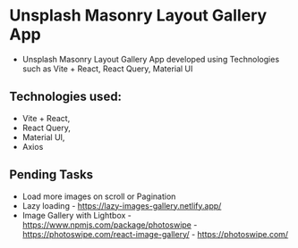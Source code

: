 # Unsplash Masonry Layout Gallery App
- Unsplash Masonry Layout Gallery App developed using Technologies such as Vite + React, React Query, Material UI

## Technologies used:
- Vite + React,
- React Query,
- Material UI,
- Axios

## Pending Tasks 
- Load more images on scroll or Pagination
- Lazy loading - https://lazy-images-gallery.netlify.app/
- Image Gallery with Lightbox - https://www.npmjs.com/package/photoswipe - https://photoswipe.com/react-image-gallery/ - https://photoswipe.com/